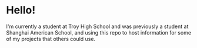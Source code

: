 # Hello!

I'm currently a student at Troy High School and was previously a student at Shanghai American School, and using this repo to host information for some of my projects that others could use.
